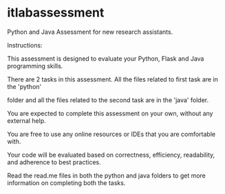 # itlabassessment
Python and Java Assessment for new research assistants.

Instructions:

This assessment is designed to evaluate your Python, Flask and Java programming skills.

There are 2 tasks in this assessment. All the files related to first task are in the 'python' 

folder and all the files related to the second task are in the 'java' folder.

You are expected to complete this assessment on your own, without any external help.

You are free to use any online resources or IDEs that you are comfortable with.

Your code will be evaluated based on correctness, efficiency, readability, and adherence to best practices.

Read the read.me files in both the python and java folders to get more information on completing both the tasks. 
